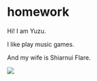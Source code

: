 # homework
Hi! I am Yuzu.

I like play music games.

And my wife is Shiarnui Flare.

![](https://cdn.discordapp.com/attachments/726072761965084675/914781891817787452/FB_IMG_1633161446668.jpg)

